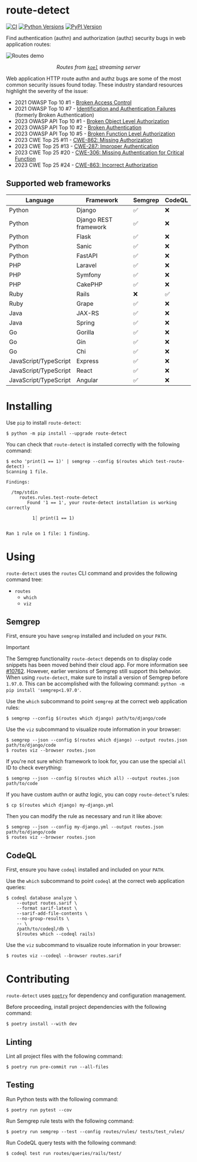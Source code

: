 # route-detect

[![CI](https://github.com/mschwager/route-detect/actions/workflows/ci.yml/badge.svg?branch=main)](https://github.com/mschwager/route-detect/actions/workflows/ci.yml)
[![Python Versions](https://img.shields.io/pypi/pyversions/route-detect.svg)](https://pypi.org/project/route-detect/)
[![PyPI Version](https://img.shields.io/pypi/v/route-detect.svg)](https://pypi.org/project/route-detect/)

Find authentication (authn) and authorization (authz) security bugs in web application routes:

![Routes demo](https://raw.githubusercontent.com/mschwager/route-detect/main/routes-demo.png)

<p align="center">
    <i>Routes from <code><a href="https://github.com/koel/koel">koel<a></code> streaming server</i>
</p>

Web application HTTP route authn and authz bugs are some of the most common security issues found today. These industry standard resources highlight the severity of the issue:

- 2021 OWASP Top 10 #1 - [Broken Access Control](https://owasp.org/Top10/A01_2021-Broken_Access_Control/)
- 2021 OWASP Top 10 #7 - [Identification and Authentication Failures](https://owasp.org/Top10/A07_2021-Identification_and_Authentication_Failures/) (formerly Broken Authentication)
- 2023 OWASP API Top 10 #1 - [Broken Object Level Authorization](https://owasp.org/API-Security/editions/2023/en/0xa1-broken-object-level-authorization/)
- 2023 OWASP API Top 10 #2 - [Broken Authentication](https://owasp.org/API-Security/editions/2023/en/0xa2-broken-authentication/)
- 2023 OWASP API Top 10 #5 - [Broken Function Level Authorization](https://owasp.org/API-Security/editions/2023/en/0xa5-broken-function-level-authorization/)
- 2023 CWE Top 25 #11 - [CWE-862: Missing Authorization](https://cwe.mitre.org/top25/archive/2023/2023_top25_list.html)
- 2023 CWE Top 25 #13 - [CWE-287: Improper Authentication](https://cwe.mitre.org/top25/archive/2023/2023_top25_list.html)
- 2023 CWE Top 25 #20 - [CWE-306: Missing Authentication for Critical Function](https://cwe.mitre.org/top25/archive/2023/2023_top25_list.html)
- 2023 CWE Top 25 #24 - [CWE-863: Incorrect Authorization](https://cwe.mitre.org/top25/archive/2023/2023_top25_list.html)

## Supported web frameworks

| Language              | Framework             | Semgrep | CodeQL |
| --------------------- | --------------------- | ------- | ------ |
| Python                | Django                | ✅      | ❌     |
| Python                | Django REST framework | ✅      | ❌     |
| Python                | Flask                 | ✅      | ❌     |
| Python                | Sanic                 | ✅      | ❌     |
| Python                | FastAPI               | ✅      | ❌     |
| PHP                   | Laravel               | ✅      | ❌     |
| PHP                   | Symfony               | ✅      | ❌     |
| PHP                   | CakePHP               | ✅      | ❌     |
| Ruby                  | Rails                 | ❌      | ✅     |
| Ruby                  | Grape                 | ✅      | ❌     |
| Java                  | JAX-RS                | ✅      | ❌     |
| Java                  | Spring                | ✅      | ❌     |
| Go                    | Gorilla               | ✅      | ❌     |
| Go                    | Gin                   | ✅      | ❌     |
| Go                    | Chi                   | ✅      | ❌     |
| JavaScript/TypeScript | Express               | ✅      | ❌     |
| JavaScript/TypeScript | React                 | ✅      | ❌     |
| JavaScript/TypeScript | Angular               | ✅      | ❌     |

# Installing

Use `pip` to install `route-detect`:

```
$ python -m pip install --upgrade route-detect
```

You can check that `route-detect` is installed correctly with the following command:

```
$ echo 'print(1 == 1)' | semgrep --config $(routes which test-route-detect) -
Scanning 1 file.

Findings:

  /tmp/stdin
     routes.rules.test-route-detect
        Found '1 == 1', your route-detect installation is working correctly

          1┆ print(1 == 1)


Ran 1 rule on 1 file: 1 finding.
```

# Using

`route-detect` uses the `routes` CLI command and provides the following command tree:

- `routes`
  - `which`
  - `viz`

## Semgrep

First, ensure you have `semgrep` installed and included on your `PATH`.

> [!IMPORTANT]
> The Semgrep functionality `route-detect` depends on to display code snippets has been moved behind their cloud app. For more information see [#10762](https://github.com/semgrep/semgrep/issues/10762). However, earlier versions of Semgrep still support this behavior. When using `route-detect`, make sure to install a version of Semgrep before `1.97.0`. This can be accomplished with the following command: `python -m pip install 'semgrep<1.97.0'`.

Use the `which` subcommand to point `semgrep` at the correct web application rules:

```
$ semgrep --config $(routes which django) path/to/django/code
```

Use the `viz` subcommand to visualize route information in your browser:

```
$ semgrep --json --config $(routes which django) --output routes.json path/to/django/code
$ routes viz --browser routes.json
```

If you're not sure which framework to look for, you can use the special `all` ID to check everything:

```
$ semgrep --json --config $(routes which all) --output routes.json path/to/code
```

If you have custom authn or authz logic, you can copy `route-detect`'s rules:

```
$ cp $(routes which django) my-django.yml
```

Then you can modify the rule as necessary and run it like above:

```
$ semgrep --json --config my-django.yml --output routes.json path/to/django/code
$ routes viz --browser routes.json
```

## CodeQL

First, ensure you have `codeql` installed and included on your `PATH`.

Use the `which` subcommand to point `codeql` at the correct web application queries:

```
$ codeql database analyze \
    --output routes.sarif \
    --format sarif-latest \
    --sarif-add-file-contents \
    --no-group-results \
    -- \
    /path/to/codeql/db \
    $(routes which --codeql rails)
```

Use the `viz` subcommand to visualize route information in your browser:

```
$ routes viz --codeql --browser routes.sarif
```

# Contributing

`route-detect` uses [`poetry`](https://python-poetry.org/) for dependency and configuration management.

Before proceeding, install project dependencies with the following command:

```
$ poetry install --with dev
```

## Linting

Lint all project files with the following command:

```
$ poetry run pre-commit run --all-files
```

## Testing

Run Python tests with the following command:

```
$ poetry run pytest --cov
```

Run Semgrep rule tests with the following command:

```
$ poetry run semgrep --test --config routes/rules/ tests/test_rules/
```

Run CodeQL query tests with the following command:

```
$ codeql test run routes/queries/rails/test/
```

